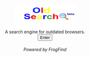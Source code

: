 <!DOCTYPE html>
<link rel="SHORTCUT ICON"
href="images/Oldsearchfavicon.ico">
<html>
<body>
<p align="center">
      <a href="http://github.oldsearch.rf.gd/">
      <img src="images/oldsearchlogo.png" alt="OldSearch(beta)" width="200" height="80"></a>
<br>
A search engine for outdated browsers.
<br>
<a href="http://github.oldsearch.rf.gd/"><button>Enter</button></a>
<br>
</p>
<h6><p align="center">Powered by FrogFind</p></h6>
</body>
</html>
